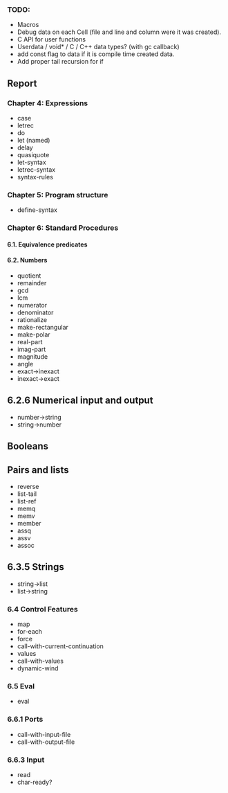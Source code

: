 ### TODO:
* Macros
* Debug data on each Cell (file and line and column were it was created).
* C API for user functions
* Userdata / void* / C / C++ data types? (with gc callback)
* add const flag to data if it is compile time created data.
* Add proper tail recursion for if

## Report
### Chapter 4: Expressions
* case
* letrec
* do
* let (named)
* delay
* quasiquote <qq template>
* let-syntax
* letrec-syntax
* syntax-rules

### Chapter 5: Program structure
* define-syntax

### Chapter 6: Standard Procedures
#### 6.1. Equivalence predicates
#### 6.2. Numbers
* quotient
* remainder
* gcd
* lcm
* numerator
* denominator
* rationalize
* make-rectangular
* make-polar
* real-part
* imag-part
* magnitude
* angle
* exact->inexact
* inexact->exact

## 6.2.6  Numerical input and output

* number->string
* string->number

## Booleans
## Pairs and lists
* reverse
* list-tail
* list-ref
* memq
* memv
* member
* assq
* assv
* assoc

## 6.3.5 Strings
* string->list
* list->string

### 6.4 Control Features
* map
* for-each
* force
* call-with-current-continuation
* values
* call-with-values
* dynamic-wind

### 6.5 Eval
* eval

### 6.6.1 Ports
* call-with-input-file
* call-with-output-file

### 6.6.3 Input
* read
* char-ready?
